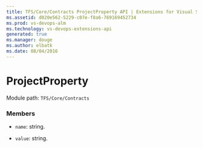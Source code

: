 ```yaml
---
title: TFS/Core/Contracts ProjectProperty API | Extensions for Visual Studio Team Services
ms.assetid: d020e562-5229-c07e-f8a6-769169452734
ms.prod: vs-devops-alm
ms.technology: vs-devops-extensions-api
generated: true
ms.manager: douge
ms.author: elbatk
ms.date: 08/04/2016
---
```


# ProjectProperty

Module path: `TFS/Core/Contracts`


### Members

* `name`: string. 

* `value`: string. 


